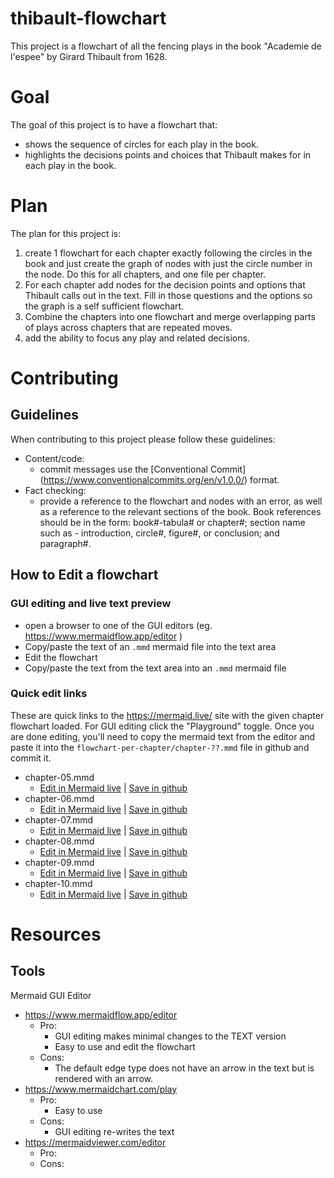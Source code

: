 # thibault-flowchart

This project is a flowchart of all the fencing plays in the book "Academie de l'espee" by Girard Thibault from 1628.

# Goal

The goal of this project is to have a flowchart that:
* shows the sequence of circles for each play in the book. 
* highlights the decisions points and choices that Thibault makes for in each play in the book.

# Plan

The plan for this project is: 
1. create 1 flowchart for each chapter exactly following the circles in the book and just create the graph of nodes with just the circle number in the node. Do this for all chapters, and one file per chapter. 
2. For each chapter add nodes for the decision points and options that Thibault calls out in the text. Fill in those questions and the options so the graph is a self sufficient flowchart.
3. Combine the chapters into one flowchart and merge overlapping parts of plays across chapters that are repeated moves.
4. add the ability to focus any play and related decisions.

# Contributing

## Guidelines

When contributing to this project please follow these guidelines: 
* Content/code:
  * commit messages use the [Conventional Commit] (https://www.conventionalcommits.org/en/v1.0.0/) format. 
* Fact checking: 
  * provide a reference to the flowchart and nodes with an error, as well as a reference to the relevant sections of the book. Book references should be in the form: book#-tabula# or chapter#; section name such as - introduction, circle#, figure#, or conclusion; and paragraph#.
 
## How to Edit a flowchart

### GUI editing and live text preview

* open a browser to one of the GUI editors (eg. https://www.mermaidflow.app/editor )
* Copy/paste the text of an `.mmd` mermaid file into the text area
* Edit the flowchart
* Copy/paste the text from the text area into an `.mmd` mermaid file

### Quick edit links

These are quick links to the https://mermaid.live/ site with the given chapter flowchart loaded. For GUI editing click the "Playground" toggle. Once you are done editing, you'll need to copy the mermaid text from the editor and paste it into the `flowchart-per-chapter/chapter-??.mmd` file in github and commit it.

* chapter-05.mmd
  * [Edit in Mermaid live](https://mermaid.live/edit?code=https://raw.githubusercontent.com/aquesnel/thibault-flowchart/refs/heads/main/flowchart-per-chapter/chapter-05.mmd) | [Save in github](https://github.com/aquesnel/thibault-flowchart/edit/main/flowchart-per-chapter/chapter-05.mmd)
* chapter-06.mmd
  * [Edit in Mermaid live](https://mermaid.live/edit?code=https://raw.githubusercontent.com/aquesnel/thibault-flowchart/refs/heads/main/flowchart-per-chapter/chapter-06.mmd) | [Save in github](https://github.com/aquesnel/thibault-flowchart/edit/main/flowchart-per-chapter/chapter-06.mmd)
* chapter-07.mmd
  * [Edit in Mermaid live](https://mermaid.live/edit?code=https://raw.githubusercontent.com/aquesnel/thibault-flowchart/refs/heads/main/flowchart-per-chapter/chapter-07.mmd) | [Save in github](https://github.com/aquesnel/thibault-flowchart/edit/main/flowchart-per-chapter/chapter-07.mmd)
* chapter-08.mmd
  * [Edit in Mermaid live](https://mermaid.live/edit?code=https://raw.githubusercontent.com/aquesnel/thibault-flowchart/refs/heads/main/flowchart-per-chapter/chapter-08.mmd) | [Save in github](https://github.com/aquesnel/thibault-flowchart/edit/main/flowchart-per-chapter/chapter-08.mmd)
* chapter-09.mmd
  * [Edit in Mermaid live](https://mermaid.live/edit?code=https://raw.githubusercontent.com/aquesnel/thibault-flowchart/refs/heads/main/flowchart-per-chapter/chapter-09.mmd) | [Save in github](https://github.com/aquesnel/thibault-flowchart/edit/main/flowchart-per-chapter/chapter-09.mmd)
* chapter-10.mmd
  * [Edit in Mermaid live](https://mermaid.live/edit?code=https://raw.githubusercontent.com/aquesnel/thibault-flowchart/refs/heads/main/flowchart-per-chapter/chapter-10.mmd) | [Save in github](https://github.com/aquesnel/thibault-flowchart/edit/main/flowchart-per-chapter/chapter-10.mmd)

# Resources

## Tools

Mermaid GUI Editor
* https://www.mermaidflow.app/editor
  * Pro:
	* GUI editing makes minimal changes to the TEXT version
	* Easy to use and edit the flowchart
  * Cons:
    * The default edge type does not have an arrow in the text but is rendered with an arrow. 
* https://www.mermaidchart.com/play
  * Pro:
    * Easy to use
  * Cons:
    * GUI editing re-writes the text
* https://mermaidviewer.com/editor
  * Pro:
  * Cons:

